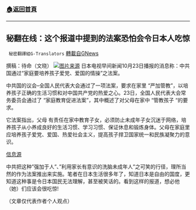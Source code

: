 ###  [:house:返回首頁](https://github.com/ourhimalayas/txt)
---


## 秘翻在线：这个报道中提到的法案恐怕会令日本人吃惊
` 秘密翻譯組G-Translators` [轉載自GNews](https://gnews.org/zh-hans/1612674/)

撰稿：待命（文晓）
![](https://assets.gnews.org/wp-content/uploads/2021/10/画像1-19.png)[图片来源](http://www.news.cn/politics/2021-10/23/c_1127988845.htm)
日本电视早间新闻10月23日播报的消息称：中共国通过“家庭要培养孩子爱党、爱国的情操”之法案。

中共国的议会–全国人民代表大会通过了一项法案，要求在家里 “严加管教”，以培养孩子正确的生活习惯和对中国共产党的热爱之心。23日，全国人民代表大会常务委员会通过了 “家庭教育促进法案”，其中概述了对父母在家中 “管教孩子 “的要求。

它法案指出，父母 有责任在家中教育子女，必须防止未成年子女沉迷于网络，培养孩子从小养成良好的生活习惯、学习习惯、保证休息和锻炼身体。父母在家庭里应培养孩子爱党、爱国、热爱社会主义，提高孩子捍卫国家统一和民族凝聚力的意识。

[信息源](https://news.yahoo.co.jp/articles/4edd544d1fdd8bae0460d70df11f9ee701211484)

中共把这种”强加于人”、”利用家长有意识的洗脑未成年人”之可笑的行径，理所当然的作为法案推出来实施。笔者在日本生活很多年了，知道日本是自由的国度，更知道这种事是令日本国民无法理解，甚至被笑话的。看到这样的报道，想必他（她）们应该会很吃惊!

（文章仅代表作者个人观点）
